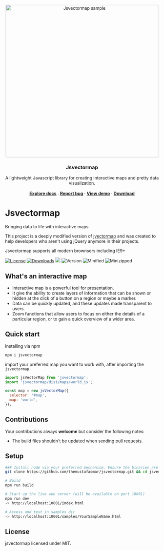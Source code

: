 <p align="center">
  <a href="https://jvm-docs.vercel.app">
    <img src="assets/images/jsvectormap.jpg" alt="Jsvectormap sample" width="500" />
  </a>
</p>

<h3 align="center">Jsvectormap</h3>

<p align="center">
  A lightweight Javascript library for creating interactive maps and pretty data visualization.
  <br>
  <br>
  <a href="https://jvm-docs.vercel.app/docs/introduction"><strong>Explore docs</strong></a>
  .
  <a href="https://github.com/themustafaomar/jsvectormap/issues/new"><strong>Report bug</strong></a>
  ·
  <a href="https://jvm-docs.vercel.app"><strong>View demo</strong></a>
  ·
  <a href="https://github.com/themustafaomar/jsvectormap/archive/master.zip"><strong>Download</strong></a>
</p>

# Jsvectormap

Bringing data to life with interactive maps

This project is a deeply modified version of [jvectormap](https://github.com/bjornd/jvectormap) and was created to help developers who aren't using jQuery anymore in their projects.

Jsvectormap supports all modern brownsers including IE9+

<a href="https://www.npmjs.com/package/jsvectormap"><img src="https://img.shields.io/npm/l/jsvectormap.svg?sanitize=true" alt="License"></a>
<a href="https://npmcharts.com/compare/jsvectormap?minimal=true"><img src="https://img.shields.io/npm/dm/jsvectormap.svg?sanitize=true" alt="Downloads"></a>
<img src="https://data.jsdelivr.com/v1/package/npm/jsvectormap/badge?style=rounded">
<img src="https://img.shields.io/npm/v/jsvectormap.svg?sanitize=true" alt="Version">
<img src="https://img.shields.io/bundlephobia/min/jsvectormap" alt="Minified">
<img src="https://img.shields.io/bundlephobia/minzip/jsvectormap" alt="Minizipped">

## What's an interactive map

- Interactive map is a powerful tool for presentation.
- It give the ability to create layers of information that can be shown or hidden at the click of a button on a region or maybe a marker.
- Data can be quickly updated, and these updates made transparent to users.
- Zoom functions that allow users to focus on either the details of a particular region, or to gain a quick overview of a wider area.

## Quick start

Installing via npm

```bash
npm i jsvectormap
```

import your preferred map you want to work with, after importing the `jsvectormap`

```js
import jsVectorMap from 'jsvectormap';
import 'jsvectormap/dist/maps/world.js';

const map = new jsVectorMap({
  selector: '#map',
  map: 'world',
});
```

## Contributions

Your contributions always **welcome** but consider the following notes:

- The build files shouldn't be updated when sending pull requests.

## Setup

```bash
### Install node via your preferred mechanism. Ensure the binaries are in your path & obtain a copy of this repository and change into the working directory
git clone https://github.com/themustafaomar/jsvectormap.git && cd jsvectormap

# Build
npm run build

# Start up the live web server (will be available on port 10001)
npm run dev
-> http://localhost:10001/index.html

# Access and test in samples dir
-> http://localhost:10001/samples/YourSampleName.html
```

## License

jsvectormap licensed under MIT.
